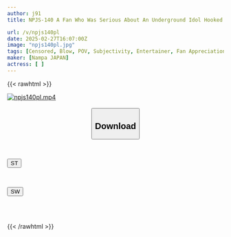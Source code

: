 ```yaml
---
author: j91
title: NPJS-140 A Fan Who Was Serious About An Underground Idol Hooked Up With Her At The End Of A Live Performance And Went On A Sex Date. The Sex Video Was Discovered And Sold Along With The Training Sex With Her Agency...

url: /v/npjs140pl
date: 2025-02-27T16:07:00Z
image: "npjs140pl.jpg"
tags: [Censored, Blow, POV, Subjectivity, Entertainer, Fan Appreciation	]
maker: [Nampa JAPAN]
actress: [ ]
---
```



{{< rawhtml >}}

<div class="video" data-videoid="GKbqWdg0jdu13kd">
    <a href="javascript:;">
        <img src="/v/npjs140pl/npjs140pl.jpg" width="WIDTH" height="HEIGHT" alt="npjs140pl.mp4" loading="lazy">
    </a>
</div>

<script type="text/javascript" src="https://j91.asia/asset/on-demand-st.js"></script>

<br>
  <link rel="stylesheet" href="https://j91.asia/asset/bs5.css">
  
  <center>
  <button class="btn btn-primary" type="button" data-bs-toggle="collapse" data-bs-target=".multi-collapse" aria-expanded="false" aria-controls="multiCollapseExample1 multiCollapseExample2"><h2>Download</h2></button></center>
</p>
<div class="row">
  <div class="col">
    <div class="collapse multi-collapse" id="multiCollapseExample1">
      <div class="card card-body">
	      	      <br>
<div class="buttons">  
<p><a href="/v/npjs140pl/st.html" target="_blank"><button class="btn-hover color-3"><i class="fa fa-download"></i> ST</button></a></p></div>
    </div>
  </div>
</div>
  <div class="col">
    <div class="collapse multi-collapse" id="multiCollapseExample2">
      <div class="card card-body">
	      <br>
<div class="buttons">
<p><a href="/v/npjs140pl/sw.html" target="_blank"><button class="btn-hover color-2"><i class="fa fa-download"></i> SW</button></a></p></div>
<br><br>
      </div>
    </div>
  </div>
</div>

{{< /rawhtml >}}